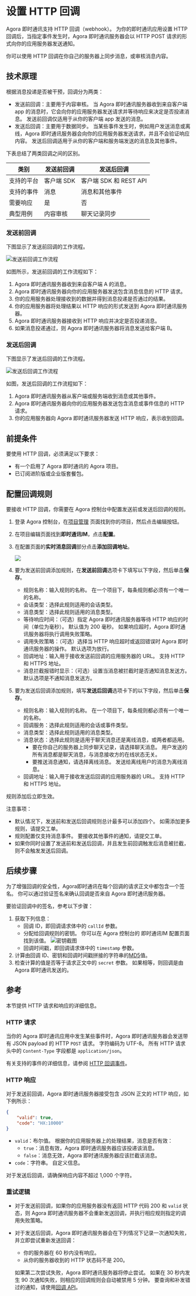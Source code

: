 # 设置 HTTP 回调

Agora 即时通讯支持 HTTP 回调（webhook）。 为你的即时通讯应用设置 HTTP 回调后，当指定事件发生时，Agora 即时通讯服务器会以 HTTP POST 请求的形式向你的应用服务器发送通知。

你可以使用 HTTP 回调在你自己的服务器上同步消息，或审核消息内容。

## 技术原理

根据消息投递是否被干预，回调分为两类：
- 发送前回调：主要用于内容审核。 当 Agora 即时通讯服务器收到来自客户端 app 的消息时，它会向你的应用服务器发送请求并等待响应来决定是否投递消息。 发送前回调仅适用于从你的客户端 app 发送的消息。
- 发送后回调：主要用于数据同步。 当某些事件发生时，例如用户发送消息或离线，Agora 即时通讯服务器会向你的应用服务器发送请求，并且不会验证响应内容。 发送后回调适用于从你的客户端和服务端发送的消息及其他事件。

下表总结了两类回调之间的区别。

| 类别 | 发送前回调 | 发送后回调 |
| ------------------- | --------------------- | ---------------------------- |
| 支持的平台 | 客户端 SDK | 客户端 SDK 和 REST API |
| 支持的事件 | 消息 | 消息和其他事件 |
| 需要响应 | 是 | 否 |
| 典型用例 | 内容审核 | 聊天记录同步 |

### 发送前回调

下图显示了发送前回调的工作流程。

![发送前回调工作流程](https://web-cdn.agora.io/docs-files/1642478214940)

如图所示，发送前回调的工作流程如下：

1. Agora 即时通讯服务器收到来自客户端 A 的消息。
2. Agora 即时通讯服务器向你的应用服务器发送包含消息信息的 HTTP 请求。
3. 你的应用服务器处理接收到的数据并得到消息投递是否通过的结果。
4. 你的应用服务器将处理结果以 HTTP 响应的形式发送到 Agora 即时通讯服务器。
5. Agora 即时通讯服务器接收到 HTTP 响应并决定是否投递消息。
6. 如果消息投递通过，则 Agora 即时通讯服务器将消息发送给客户端 B。


### 发送后回调

下图显示了发送后回调的工作流程。

![发送后回调工作流程](https://web-cdn.agora.io/docs-files/1642478242440)

如图，发送后回调的工作流程如下：

1. Agora 即时通讯服务器从客户端或服务端收到消息或其他事件。
2. Agora 即时通讯服务器向你的应用服务器发送包含消息或事件信息的 HTTP 请求。
3. 你的应用服务器向 Agora 即时通讯服务器发送 HTTP 响应，表示收到回调。

## 前提条件

要使用 HTTP 回调，必须满足以下要求：
- 有一个启用了 Agora 即时通讯的 Agora 项目。
- 已订阅进阶版或企业版套餐包。

## 配置回调规则

要接收 HTTP 回调，你需要在 Agora 控制台中配置发送前或发送后回调的规则。

1. 登录 Agora 控制台，在[项目管理](https://console.agora.io/projects) 页面找到你的项目，然后点击编辑按钮。

1. 在项目编辑页面找到**即时通讯IM**，点击**配置**。

1. 在配置页面的**实时消息回调**部分点击**添加回调地址**。

   ![](https://web-cdn.agora.io/docs-files/1642479134679)

1. 要为发送前回调添加规则，在**发送前回调**选项卡下填写以下字段，然后单击**保存**。
   - 规则名称：输入规则的名称。 在一个项目下，每条规则都必须有一个唯一的名称。
   - 会话类型：选择此规则适用的会话类型。
   - 消息类型：选择此规则适用的消息类型。
   - 等待响应时间：（可选）指定 Agora 即时通讯服务器等待 HTTP 响应的时间（单位为毫秒）。 默认值为 200 毫秒。 如果响应超时，Agora 即时通讯服务器将执行调用失败策略。
   - 调用失败策略：（可选）选择当 HTTP 响应超时或返回错误时 Agora 即时通讯服务器的操作。 默认选项为放行。
   - 回调地址：输入用于接收发送前回调的应用服务器的 URL。 支持 HTTP 和 HTTPS 地址。
   - 消息拦截报错时显示：（可选）设置当消息被拦截时是否通知消息发送方。 默认选项是不通知消息发送方。

1. 要为发送后回调添加规则，填写**发送后回调**选项卡下的以下字段，然后单击**保存**。
   - 规则名称：输入规则的名称。 在一个项目下，每条规则都必须有一个唯一的名称。
   - 回调服务：选择此规则适用的会话或事件类型。
   - 消息类型：选择此规则适用的消息类型。
   - 消息状态：选择此规则是适用于聊天消息还是离线消息，或两者都适用。
      - 要在你自己的服务器上同步聊天记录，请选择聊天消息。 用户发送的所有消息都是聊天消息，与消息接收方的在线状态无关。
      - 要推送消息通知，请选择离线消息。 发送给离线用户的消息为离线消息。
   - 回调地址：输入用于接收发送后回调的应用服务器的 URL。 支持 HTTP 和 HTTPS 地址。

规则添加后立即生效。

注意事项：
- 默认情况下，发送前和发送后回调规则总计最多可以添加四个。 如需添加更多规则，请提交工单。
- 规则配置仅支持消息事件。 要接收其他事件的通知，请提交工单。
- 如果你同时设置了发送前和发送后回调，并且发生前回调触发后消息被拦截，则不会触发发送后回调。


## 后续步骤

为了增强回调的安全性，Agora即时通讯在每个回调的请求正文中都包含一个签名。 你可以通过验证签名来确认回调是否来自 Agora 即时通讯服务器。

要验证回调中的签名，参考以下步骤：

1. 获取下列信息：
   - 回调 ID，即回调请求体中的 `callId` 参数。
   - 分配给回调规则的密钥。 你可以在 Agora 控制台的 即时通讯IM 配置页面找到该值。
      ![密钥截图](https://web-cdn.agora.io/docs-files/1642410707395)
   - 回调时间戳，即回调请求体中的 `timestamp` 参数。
2. 计算由回调 ID、密钥和回调时间戳拼接的字符串的[MD5](https://en.wikipedia.org/wiki/MD5)值。
3. 检查计算的值是否等于请求正文中的 `secret` 参数。 如果相等，则回调是由 Agora 即时通讯发送的。


## 参考

本节提供 HTTP 请求和响应的详细信息。

### HTTP 请求

当你的 Agora 即时通讯应用中发生某些事件时，Agora 即时通讯服务器会发送带有 JSON payload 的 HTTP `POST` 请求。 字符编码为 UTF-8。 所有 HTTP 请求头中的 `Content-Type` 字段都是 `application/json`。

有关支持的事件的详细信息，请参阅 [HTTP 回调事件](link)。

### HTTP 响应

对于发送前回调，Agora 即时通讯服务器接受包含 JSON 正文的 HTTP 响应，如下例所示：

```json
{
    "valid": true,
    "code": "HX:10000"
}
```

- `valid`：布尔值。 根据你的应用服务器上的处理结果，消息是否有效：
   - `true`：消息有效，Agora 即时通讯服务器应该投递该消息。
   - `false`：消息无效，Agora 即时通讯服务器应该拦截该消息。
- `code`：字符串。 自定义信息。

对于发送后回调，请确保响应内容不超过 1,000 个字符。

### 重试逻辑

- 对于发送前回调，如果你的应用服务器没有返回 HTTP 代码 200 和 `valid` 状态，则 Agora 即时通讯服务器不会重新发送回调，并执行相应规则指定的调用失败策略。

- 对于发送后回调，Agora 即时通讯服务器会在下列情况下记录一次通知失败，并立即尝试重新发送回调：

   - 你的服务器在 60 秒内没有响应。
   - 从你的服务器收到的 HTTP 状态码不是 200。

   如果第二次尝试失败，Agora 即时通讯服务器将停止尝试。 如果在 30 秒内发生 90 次通知失败，则相应的回调规则会自动被禁用 5 分钟。 要查询和补发错过的通知，请使用[回调 API](link)。